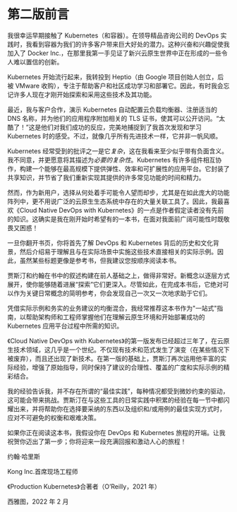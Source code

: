 # 第二版前言

我很幸运早期接触了 Kubernetes（和容器）。在领导精品咨询公司的 DevOps 实践时，我看到容器为我们的许多客户带来巨大好处的潜力。这种兴奋和兴趣促使我加入了 Docker Inc.，在那里我第一手见证了新兴云原生世界中正在形成的一些令人难以置信的创新。

Kubernetes 开始流行起来，我转投到 Heptio（由 Google 项目创始人创立，后被 VMware 收购），专注于帮助客户和社区成功学习和部署它。因此，有时我会忘记许多人现在才刚开始探索和采用这些技术及其功能。

最近，我与客户合作，演示 Kubernetes 自动配置云负载均衡器、注册适当的 DNS 名称，并为他们的应用程序附加相关的 TLS 证书，使其可以公开访问。“太酷了！”这是他们对我们成功的反应，完美地捕捉到了我首次发现和学习 Kubernetes 时的感受。不过，就像几乎所有先进技术一样，它并非一帆风顺。

Kubernetes 经常受到的批评之一是它*复杂*，这在我看来至少似乎带有负面含义。我不同意，并更愿意将其描述为*必要的复杂性*。Kubernetes 有许多组件相互协作，构建一个能够在最高规模下提供弹性、效率和可扩展性的应用平台。它封装了共享知识，并节省了我们重新实现其提供的许多常见功能的时间和精力。

然而，作为新用户，选择从何处着手可能令人望而却步，尤其是在如此庞大的功能阵列中，更不用说广泛的云原生生态系统中存在的大量关联工具了。因此，我最喜欢《Cloud Native DevOps with Kubernetes》的一点是作者假定读者没有先前的知识。这确实是我在刚开始时希望有的一本书，在面对我面前广阔可能性时既敬畏又困惑！

一旦你翻开书页，你将首先了解 DevOps 和 Kubernetes 背后的历史和文化背景，然后介绍易于理解且与在实际场景中实施这些技术直接相关的实际示例。因此，虽然某些标题更像是参考书，但我建议您按顺序阅读本书。

贾斯汀和约翰在书中的叙述构建在前人基础之上，做得非常好。新概念以逐层方式展开，使你能够随着进展“探索”它们更深入。尽管如此，在完成本书后，它绝对可以作为关键日常概念的简明参考，你会发现自己一次又一次地求助于它们。

凭借实际示例和务实的业务建议的均衡混合，我经常推荐这本书作为"一站式"指南，以帮助架构师和工程师掌握他们在理解云原生环境和开始部署成功的 Kubernetes 应用平台过程中所需的知识。

《Cloud Native DevOps with Kubernetes》的第一版发布已经超过三年了，在云原生技术领域，这几乎是一个世纪。不仅现有技术和范式发生了演变（在某些情况下被废弃），而且还出现了新技术。在第一版的基础上，贾斯汀再次运用他丰富的实际经验，增强了原始指导，同时保持了建议的合理性、覆盖的广度和实际示例的精彩结合。

我的经验告诉我，并不存在所谓的“最佳实践”，每种情况都受到微妙约束的驱动，这可能会带来挑战。贾斯汀在与这些工具的日常实践中积累的经验在每一节中都闪耀出来，并将帮助你在选择要采纳的东西以及组织和/或用例的最佳实现方式时，应对不可避免的权衡和艰难决策。

如果你正在阅读这本书，我假设你在 DevOps 和 Kubernetes 旅程的开端。让我祝贺你迈出了第一步；你将迎来一段充满回报和激动人心的旅程！

约翰·哈里斯

Kong Inc.首席现场工程师

《Production Kubernetes》合著者（O’Reilly，2021 年）

西雅图，2022 年 2 月
